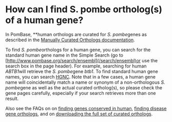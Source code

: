 # How can I find S. pombe ortholog(s) of a human gene?
<!-- pombase_categories: Orthology,Querying/Searching -->

In PomBase, **human orthologs are curated for *S. pombe*genes as
described in the [Manually Curated Orthologs
documentation](/documentation/orthologs).

To find *S. pombe*orthologs for a human gene, you can search for the
standard human gene name in the Simple Search (go to
[http://www.pombase.org/search/ensembl](/search/ensembl)or use the
search box in the page header). For example, searching for human
*ABTB1*will retrieve the *S. pombe*gene *btb1*. To find standard human
gene names, you can search [HGNC](http://www.genenames.org/). Note that
in a few cases, a human gene name will coincidentally match a name or
synonym of a non-orthologous *S. pombe*gene as well as the actual
curated ortholog(s), so please check the gene pages carefully,
especially if your search retrieves more than one result.

Also see the FAQs on on [finding genes conserved in
human](/faqs/how-can-i-find-all-s-pombe-genes-are-conserved-human),
[finding disease gene
orthologs](/faqs/how-can-i-find-s-pombe-genes-associated-human-disease),
and on [downloading the full set of curated
orthologs](/faqs/how-can-i-obtain-list-human-and-s-pombe-orthologs).

